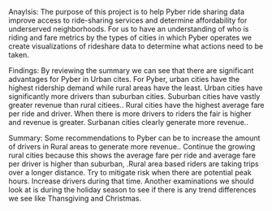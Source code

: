 Anaylsis:
The purpose of this project is to help Pyber ride sharing data improve access to ride-sharing services and determine affordability for underserved neighborhoods.  For us to have  an understanding of who is riding  and fare metrics by the types of cities in which Pyber operates we  create visualizations of rideshare data to determine what actions need to be taken.


Findings:
By reviewing the summary we can see that there  are significant advantages for Pyber in Urban cites. For Pyber, urban cities have the highest ridership demand while rural areas have the least. Urban cities have significantly more drivers than suburban cities. Suburban cities  have vastly greater revenue than rural citiees..  Rural cities have the highest average fare per ride and driver. When there is more drivers to riders the fair is higher and revenue is greater. Surbanan cities clearly generate more revenue..


Summary:
Some recommendations to Pyber can be to increase the amount of drivers in Rural areas to generate more revenue..  Continue the growing rural cities because this shows the  average fare per ride and average fare per driver is higher than suburban, .Rural area based riders are taking trips over a longer distance. Try to mitigate risk when there are potential peak hours. Increase drivers during that time. Another examinations we should look at is during the holiday season to see if there is any trend differences we see like Thansgiving and Christmas.


